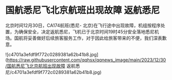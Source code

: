 # 国航悉尼飞北京航班出现故障 返航悉尼

北京时间12月30日，CA174航班(悉尼-
北京)在飞行途中出现故障，机组按程序处置，为确保安全，决定返航悉尼，飞机已于北京时间19时45分安全落地悉尼机场。国航将妥善做好后续旅客服务工作，对于因此给旅客带来的不便，我们深表歉意。
​​​

![c4701a3efdf9f772c0289381a62b41b8.jpg](https://raw.githubusercontent.com/qqhsx/qqnews_image/main/2023/12/30/国航悉尼飞北京航班出现故障 返航悉尼/c4701a3efdf9f772c0289381a62b41b8.jpg)

